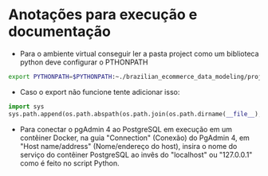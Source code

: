 # Anotações para execução e documentação

- Para o ambiente virtual conseguir ler a pasta project como um biblioteca python deve configurar o PTHONPATH
~~~bash
export PYTHONPATH=$PYTHONPATH:~./brazilian_ecommerce_data_modeling/project
~~~
- Caso o export não funcione tente adicionar isso:
~~~python
import sys
sys.path.append(os.path.abspath(os.path.join(os.path.dirname(__file__), '..')))
~~~

- Para conectar o pgAdmin 4 ao PostgreSQL em execução em um contêiner Docker, na guia "Connection" (Conexão) do PgAdmin 4, em "Host name/address" (Nome/endereço do host), insira o nome do serviço do contêiner PostgreSQL ao invês do "localhost" ou "127.0.0.1" como é feito no script Python.